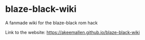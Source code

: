 # blaze-black-wiki
A fanmade wiki for the blaze-black rom hack

Link to the website: https://akeemallen.github.io/blaze-black-wiki
